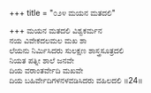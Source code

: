 +++
title = "೦೨೪ ಮಯನ ಮತದಲಿ"

+++
ಮಯನ ಮತದಲಿ ವಿಶ್ವಕರ್ಮನ   
ನಯ ವಿವೇಕದಲಮಲ ಮಖ ಶಾ  
ಲೆಯನು ನಿರ್ಮಿಸಿದರು ಸುಲಕ್ಷಣ ಶಾಸ್ತ್ರಸೂತ್ರದಲಿ  
ನಿಯತ ಪತ್ನೀ ಶಾಲೆ ಜನವೇ  
ದಿಯ ವರಾಂತರ್ವೇದಿ ಮಖವೇ  
ದಿಯ ಬಹಿರ್ವೇದಿಗಳನಳವಡಿಸಿದರು ವಹಿಲದಲಿ    ॥24॥